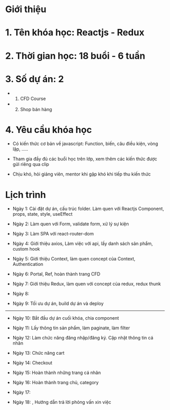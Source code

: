 # Giới thiệu

# 1. Tên khóa học: Reactjs - Redux

# 2. Thời gian học: 18 buổi - 6 tuần

# 3. Số dự án: 2

- 1. CFD Course

- 2. Shop bán hàng

# 4. Yêu cầu khóa học

- Có kiến thức cơ bản về javascript: Function, biến, câu điều kiện, vòng lặp, .....

- Tham gia đầy đủ các buổi học trên lớp, xem thêm các kiến thức được gửi riêng qua clip

- Chịu khó, hỏi giảng viên, mentor khi gặp khó khi tiếp thu kiến thức

# Lịch trình

- Ngày 1: Cài đặt dự án, cấu trúc folder. Làm quen với Reactjs Component, props, state, style, useEffect

- Ngày 2: Làm quen với Form, validate form, xử lý sự kiện

- Ngày 3: Làm SPA với react-router-dom

- Ngày 4: Giới thiệu axios, Làm việc với api, lấy danh sách sản phẩm, custom hook

- Ngày 5: Giới thiệu Context, làm quen concept của Context, Authentication

- Ngày 6: Portal, Ref, hoàn thành trang CFD

- Ngày 7: Giới thiệu Redux, làm quen với concept của redux, redux thunk

- Ngày 8: 

- Ngày 9: Tối ưu dự án, build dự án và deploy

----------------------------

- Ngày 10: Bắt đầu dự án cuối khóa, chia component

- Ngày 11: Lấy thông tin sản phẩm, làm paginate, làm filter

- Ngày 12: Làm chức năng đăng nhập/đăng ký. Cập nhật thông tin cá nhân

- Ngày 13: Chức năng cart

- Ngày 14: Checkout

- Ngày 15: Hoàn thành những trang cá nhân

- Ngày 16: Hoàn thành trang chủ, category

- Ngày 17: 

- Ngày 18: , Hướng dẫn trả lời phỏng vấn xin việc
